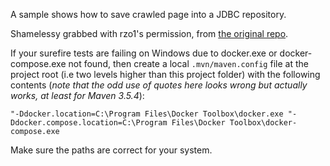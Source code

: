 A sample shows how to save crawled page into a JDBC repository.

Shamelessy grabbed with rzo1's permission, from [the original repo](https://github.com/rzo1/crawler4j-postgres-sample).

If your surefire tests are failing on Windows due to docker.exe or docker-compose.exe not found, then create a local ``.mvn/maven.config`` file at the project root (i.e two levels higher than this project folder) with the following contents (_note that the odd use of quotes here looks wrong but actually works, at least for Maven 3.5.4_):  

	"-Ddocker.location=C:\Program Files\Docker Toolbox\docker.exe "-Ddocker.compose.location=C:\Program Files\Docker Toolbox\docker-compose.exe

Make sure the paths are correct for your system.